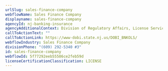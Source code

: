 ```yaml
---
urlSlug: sales-finance-company
webflowName: Sales Finance Company
displayname: sales-finance-company
agencyId: nj-banking-insurance
agencyAdditionalContext: Division of Regulatory Affairs, License Services
callToActionText: ""
callToActionLink: https://www-dobi.state.nj.us/DOBI_BNKOLS/
webflowIndustry: Sales Finance Company
divisionPhone: "(609) 292-5340 #3"
id: sales-finance-company
webflowId: 5f77292eeb55586ce2feb59d
licenseCertificationClassification: LICENSE
---
```

